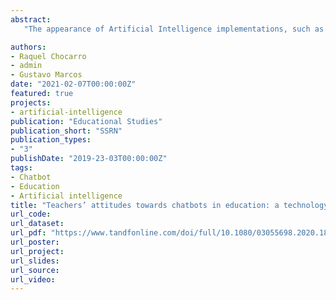 ```yaml
---
abstract: 
   "The appearance of Artificial Intelligence implementations, such as text-based virtual assistants (chatbots) in education is relatively new. These implementations can be useful for helping teachers and students to solve both educational questions and routine tasks. This paper examines the factors that explain teachers’ acceptance of chatbots through the dimensions of the Technology Acceptance Model (perceived usefulness and perceived ease of use), its conversational design (use of social language and proactiveness), and the teachers’ age and digital skills. The data collection process included a pre-test and an online survey with four different types of chatbots. We analyse 225 responses of primary and secondary education teachers. The results show that the perceived easiness and perceived usefulness leads to greater acceptance of chatbots. As for the chatbots’ features, formal language by a chatbot leads to a higher intention of using them. These results can help in chatbot design and communication decisions, improving the acceptance of the educational community."

authors:
- Raquel Chocarro
- admin
- Gustavo Marcos
date: "2021-02-07T00:00:00Z"
featured: true
projects:
- artificial-intelligence
publication: "Educational Studies"
publication_short: "SSRN"
publication_types:
- "3"
publishDate: "2019-23-03T00:00:00Z"
tags:
- Chatbot
- Education
- Artificial intelligence
title: "Teachers’ attitudes towards chatbots in education: a technology acceptance model approach considering the effect of social language, bot proactiveness, and users’ characteristics"
url_code: 
url_dataset: 
url_pdf: "https://www.tandfonline.com/doi/full/10.1080/03055698.2020.1850426"
url_poster: 
url_project: 
url_slides: 
url_source: 
url_video: 
---
```


